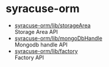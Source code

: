 # syracuse-orm

* [syracuse-orm/lib/storageArea](lib/storageArea.md)  
  Storage Area API  
* [syracuse-orm/lib/mongoDbHandle](lib/mongoDbHandle.md)  
  Mongodb handle API  
* [syracuse-orm/lib/factory](lib/factory.md)  
  Factory API  
